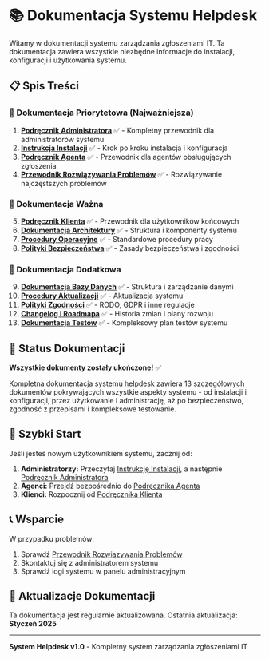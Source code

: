 # 📚 Dokumentacja Systemu Helpdesk

Witamy w dokumentacji systemu zarządzania zgłoszeniami IT. Ta dokumentacja zawiera wszystkie niezbędne informacje do instalacji, konfiguracji i użytkowania systemu.

## 📋 Spis Treści

### 🥇 Dokumentacja Priorytetowa (Najważniejsza)

1. **[Podręcznik Administratora](01-podrecznik-administratora.md)** ✅ - Kompletny przewodnik dla administratorów systemu
2. **[Instrukcja Instalacji](02-instrukcja-instalacji.md)** ✅ - Krok po kroku instalacja i konfiguracja
3. **[Podręcznik Agenta](03-podrecznik-agenta.md)** ✅ - Przewodnik dla agentów obsługujących zgłoszenia
4. **[Przewodnik Rozwiązywania Problemów](04-przewodnik-troubleshooting.md)** ✅ - Rozwiązywanie najczęstszych problemów

### 🥈 Dokumentacja Ważna

5. **[Podręcznik Klienta](05-podrecznik-klienta.md)** ✅ - Przewodnik dla użytkowników końcowych
6. **[Dokumentacja Architektury](06-dokumentacja-architektury.md)** ✅ - Struktura i komponenty systemu
7. **[Procedury Operacyjne](07-procedury-operacyjne.md)** ✅ - Standardowe procedury pracy
8. **[Polityki Bezpieczeństwa](08-polityki-bezpieczenstwa.md)** ✅ - Zasady bezpieczeństwa i zgodności

### 🥉 Dokumentacja Dodatkowa

9. **[Dokumentacja Bazy Danych](09-dokumentacja-bazy-danych.md)** ✅ - Struktura i zarządzanie danymi
10. **[Procedury Aktualizacji](10-procedury-aktualizacji.md)** ✅ - Aktualizacja systemu
11. **[Polityki Zgodności](11-polityki-zgodnosci.md)** ✅ - RODO, GDPR i inne regulacje
12. **[Changelog i Roadmapa](12-changelog-roadmapa.md)** ✅ - Historia zmian i plany rozwoju
13. **[Dokumentacja Testów](13-dokumentacja-testow.md)** ✅ - Kompleksowy plan testów systemu

## 🎉 Status Dokumentacji

**Wszystkie dokumenty zostały ukończone!** ✅

Kompletna dokumentacja systemu helpdesk zawiera 13 szczegółowych dokumentów pokrywających wszystkie aspekty systemu - od instalacji i konfiguracji, przez użytkowanie i administrację, aż po bezpieczeństwo, zgodność z przepisami i kompleksowe testowanie.

## 🚀 Szybki Start

Jeśli jesteś nowym użytkownikiem systemu, zacznij od:

1. **Administratorzy:** Przeczytaj [Instrukcję Instalacji](02-instrukcja-instalacji.md), a następnie [Podręcznik Administratora](01-podrecznik-administratora.md)
2. **Agenci:** Przejdź bezpośrednio do [Podręcznika Agenta](03-podrecznik-agenta.md)
3. **Klienci:** Rozpocznij od [Podręcznika Klienta](05-podrecznik-klienta.md)

## 📞 Wsparcie

W przypadku problemów:
1. Sprawdź [Przewodnik Rozwiązywania Problemów](04-przewodnik-troubleshooting.md)
2. Skontaktuj się z administratorem systemu
3. Sprawdź logi systemu w panelu administracyjnym

## 🔄 Aktualizacje Dokumentacji

Ta dokumentacja jest regularnie aktualizowana. Ostatnia aktualizacja: **Styczeń 2025**

---

**System Helpdesk v1.0** - Kompletny system zarządzania zgłoszeniami IT

